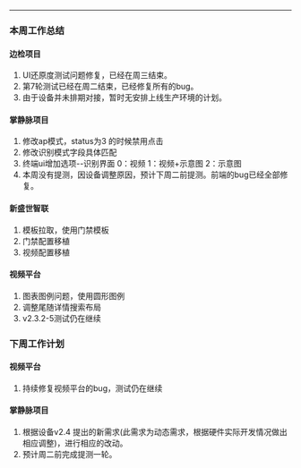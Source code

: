
---

### 本周工作总结

#### 边检项目

1. UI还原度测试问题修复，已经在周三结束。
2. 第7轮测试已经在周二结束，已经修复所有的bug。
3. 由于设备并未排期对接，暂时无安排上线生产环境的计划。


#### 掌静脉项目


1. 修改ap模式，status为3 的时候禁用点击
2. 修改识别模式字段具体匹配
3. 终端ui增加选项--识别界面 0：视频 1：视频+示意图 2：示意图
4. 本周没有提测，因设备调整原因，预计下周二前提测。前端的bug已经全部修复。


#### 新盛世智联

1. 模板拉取，使用门禁模板
2. 门禁配置移植
3. 视频配置移植


#### 视频平台

1. 图表图例问题，使用圆形图例
2. 调整尾随详情搜索布局
3. v2.3.2-5测试仍在继续


### 下周工作计划

#### 视频平台

1. 持续修复视频平台的bug，测试仍在继续

#### 掌静脉项目

1. 根据设备v2.4 提出的新需求(此需求为动态需求，根据硬件实际开发情况做出相应调整)，进行相应的改动。
2. 预计周二前完成提测一轮。



